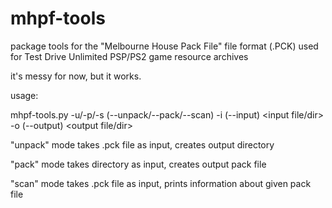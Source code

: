 # mhpf-tools
package tools for the "Melbourne House Pack File" file format (.PCK) used for Test Drive Unlimited PSP/PS2 game resource archives

it's messy for now, but it works.

usage:

mhpf-tools.py -u/-p/-s (--unpack/--pack/--scan) -i (--input) <input file/dir> -o (--output) <output file/dir>

"unpack" mode takes .pck file as input, creates output directory

"pack" mode takes directory as input, creates output pack file

"scan" mode takes .pck file as input, prints information about given pack file
